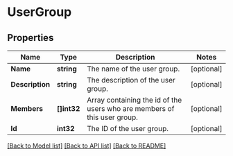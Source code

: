 # UserGroup

## Properties

Name | Type | Description | Notes
------------ | ------------- | ------------- | -------------
**Name** | **string** | The name of the user group.  | [optional] 
**Description** | **string** | The description of the user group.  | [optional] 
**Members** | **[]int32** | Array containing the id of the users who are members of this user group.  | [optional] 
**Id** | **int32** | The ID of the user group.  | [optional] 

[[Back to Model list]](../README.md#documentation-for-models) [[Back to API list]](../README.md#documentation-for-api-endpoints) [[Back to README]](../README.md)


